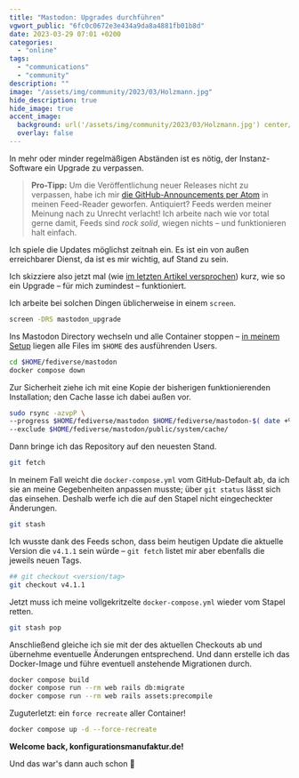 ```yaml
---
title: "Mastodon: Upgrades durchführen"
vgwort_public: "6fc0c0672e3e434a9da8a4881fb01b8d"
date: 2023-03-29 07:01 +0200
categories:
  - "online"
tags:
  - "communications"
  - "community"
description: ""
image: "/assets/img/community/2023/03/Holzmann.jpg"
hide_description: true
hide_image: true
accent_image:
  background: url('/assets/img/community/2023/03/Holzmann.jpg') center/cover
  overlay: false
---
```


In mehr oder minder regelmäßigen Abständen ist es nötig, der Instanz-Software ein Upgrade zu verpassen.

> **Pro-Tipp:** Um die Veröffentlichung neuer Releases nicht zu verpassen, habe ich mir [die GitHub-Announcements per Atom](https://github.com/mastodon/mastodon/releases.atom) in meinen Feed-Reader geworfen.
Antiquiert?
Feeds werden meiner Meinung nach zu Unrecht verlacht!
Ich arbeite nach wie vor total gerne damit, Feeds sind *rock solid*, wiegen nichts – und funktionieren halt einfach.

Ich spiele die Updates möglichst zeitnah ein.
Es ist ein von außen erreichbarer Dienst, da ist es mir wichtig, auf Stand zu sein.

Ich skizziere also jetzt mal (wie [im letzten Artikel versprochen](/eine-eigene-mastodon-instanz-in-docker/)) kurz, wie so ein Upgrade – für mich zumindest – funktioniert.

Ich arbeite bei solchen Dingen üblicherweise in einem `screen`.
```bash
screen -DRS mastodon_upgrade
```

Ins Mastodon Directory wechseln und alle Container stoppen – [in meinem Setup](/eine-eigene-mastodon-instanz-in-docker/) liegen alle Files im `$HOME` des ausführenden Users.
```bash
cd $HOME/fediverse/mastodon
docker compose down
```

Zur Sicherheit ziehe ich mit eine Kopie der bisherigen funktionierenden Installation; den Cache lasse ich dabei außen vor.
```bash
sudo rsync -azvpP \
--progress $HOME/fediverse/mastodon $HOME/fediverse/mastodon-$( date +%Y%m%d ) \
--exclude $HOME/fediverse/mastodon/public/system/cache/
```

Dann bringe ich das Repository auf den neuesten Stand.
```bash
git fetch
```

In meinem Fall weicht die `docker-compose.yml` vom GitHub-Default ab, da ich sie an meine Gegebenheiten anpassen musste; über `git status` lässt sich das einsehen. Deshalb werfe ich die auf den Stapel nicht eingecheckter Änderungen.
```bash
git stash
```

Ich wusste dank des Feeds schon, dass beim heutigen Update die aktuelle Version die `v4.1.1` sein würde – `git fetch` listet mir aber ebenfalls die jeweils neuen Tags.
```bash
## git checkout <version/tag>
git checkout v4.1.1
```

Jetzt muss ich meine vollgekritzelte `docker-compose.yml` wieder vom Stapel retten.
```bash
git stash pop
```

Anschließend gleiche ich sie mit der des aktuellen Checkouts ab und übernehme eventuelle Änderungen entsprechend. Und dann erstelle ich das Docker-Image und führe eventuell anstehende Migrationen durch.
```bash
docker compose build
docker compose run --rm web rails db:migrate
docker compose run --rm web rails assets:precompile
```

Zuguterletzt: ein `force recreate` aller Container!
```bash
docker compose up -d --force-recreate
```

**Welcome back, konfigurationsmanufaktur.de!**

Und das war's dann auch schon 🙂